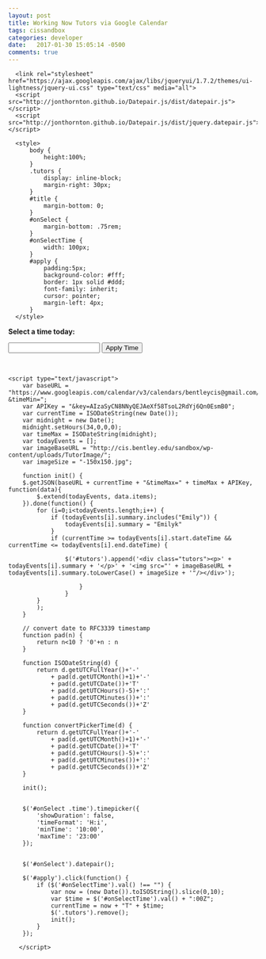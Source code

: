 ```yaml
---
layout: post
title: Working Now Tutors via Google Calendar
tags: cissandbox
categories: developer
date:   2017-01-30 15:05:14 -0500
comments: true
--- 
```

 
<html>
  <head>
    <title>Working Now Tutors</title>
      <meta charset='utf-8' />
      <script
              src="https://code.jquery.com/jquery-2.2.4.min.js"
              integrity="sha256-BbhdlvQf/xTY9gja0Dq3HiwQF8LaCRTXxZKRutelT44="
              crossorigin="anonymous"></script>
      <script src="https://cdnjs.cloudflare.com/ajax/libs/jquery-timepicker/1.10.0/jquery.timepicker.min.js"></script>
      <link rel="stylesheet" href="https://cdnjs.cloudflare.com/ajax/libs/jquery-timepicker/1.10.0/jquery.timepicker.min.css" />
      <script src="https://cdnjs.cloudflare.com/ajax/libs/bootstrap-datepicker/1.6.4/js/bootstrap-datepicker.min.js"></script>
      <link rel="stylesheet" type="text/css" href="https://cdnjs.cloudflare.com/ajax/libs/bootstrap-datepicker/1.5.0/css/bootstrap-datepicker.standalone.css">

      <link rel="stylesheet" href="https://ajax.googleapis.com/ajax/libs/jqueryui/1.7.2/themes/ui-lightness/jquery-ui.css" type="text/css" media="all">
      <script src="http://jonthornton.github.io/Datepair.js/dist/datepair.js"></script>
      <script src="http://jonthornton.github.io/Datepair.js/dist/jquery.datepair.js"></script>

      <style>
          body {
              height:100%;
          }
          .tutors {
              display: inline-block;
              margin-right: 30px;
          }
          #title {
              margin-bottom: 0;
          }
          #onSelect {
              margin-bottom: .75rem;
          }
          #onSelectTime {
              width: 100px;
          }
          #apply {
              padding:5px;
              background-color: #fff;
              border: 1px solid #ddd;
              font-family: inherit;
              cursor: pointer;
              margin-left: 4px;
          }
      </style>
  </head>
   <body>
   <p id="title"><b>Select a time today:</b></p>
    <p id="onSelect">
        <input id="onSelectTime" type="text" class="time start" />
        <button id="apply">Apply Time</button>
    </p>
    <br />
    <p id="tutors"></p>

    <script type="text/javascript">
        var baseURL = "https://www.googleapis.com/calendar/v3/calendars/bentleycis@gmail.com/events?&timeMin=";
        var APIKey = "&key=AIzaSyCN8NNyQEJAeXf58TsoL2RdYj6Qn0EsmB0";
        var currentTime = ISODateString(new Date());
        var midnight = new Date();
        midnight.setHours(34,0,0,0);
        var timeMax = ISODateString(midnight);
        var todayEvents = [];
        var imageBaseURL = "http://cis.bentley.edu/sandbox/wp-content/uploads/TutorImage/";
        var imageSize = "-150x150.jpg";

        function init() {
        $.getJSON(baseURL + currentTime + "&timeMax=" + timeMax + APIKey, function(data){
            $.extend(todayEvents, data.items);
        }).done(function() {
            for (i=0;i<todayEvents.length;i++) {
                if (todayEvents[i].summary.includes("Emily")) {
                    todayEvents[i].summary = "Emilyk"
                }
                if (currentTime >= todayEvents[i].start.dateTime && currentTime <= todayEvents[i].end.dateTime) {
 
                    $('#tutors').append('<div class="tutors"><p>' + todayEvents[i].summary + '</p>' + '<img src="' + imageBaseURL + todayEvents[i].summary.toLowerCase() + imageSize + '"/></div>');

                        }
                    }
            }
            );
        }

        // convert date to RFC3339 timestamp
        function pad(n) {
            return n<10 ? '0'+n : n
        }

        function ISODateString(d) {
            return d.getUTCFullYear()+'-'
                + pad(d.getUTCMonth()+1)+'-'
                + pad(d.getUTCDate())+'T'
                + pad(d.getUTCHours()-5)+':'
                + pad(d.getUTCMinutes())+':'
                + pad(d.getUTCSeconds())+'Z'
        }

        function convertPickerTime(d) {
            return d.getUTCFullYear()+'-'
                + pad(d.getUTCMonth()+1)+'-'
                + pad(d.getUTCDate())+'T'
                + pad(d.getUTCHours()-5)+':'
                + pad(d.getUTCMinutes())+':'
                + pad(d.getUTCSeconds())+'Z'
        }

        init();


        $('#onSelect .time').timepicker({
            'showDuration': false,
            'timeFormat': 'H:i',
            'minTime': '10:00',
            'maxTime': '23:00'
        });


        $('#onSelect').datepair(); 

        $('#apply').click(function() {
            if ($('#onSelectTime').val() !== "") {
                var now = (new Date()).toISOString().slice(0,10);
                var $time = $('#onSelectTime').val() + ":00Z";
                currentTime = now + "T" + $time;
                $('.tutors').remove();
                init();
            }
        });

       </script>
  </body>
</html>